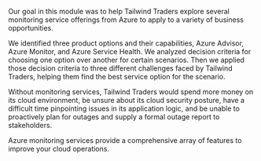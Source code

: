Our goal in this module was to help Tailwind Traders explore several monitoring service offerings from Azure to apply to a variety of business opportunities.

We identified three product options and their capabilities, Azure Advisor, Azure Monitor, and Azure Service Health.  We analyzed decision criteria for choosing one option over another for certain scenarios.  Then we applied those decision criteria to three different challenges faced by Tailwind Traders, helping them find the best service option for the scenario.

Without monitoring services, Tailwind Traders would spend more money on its cloud environment, be unsure about its cloud security posture, have a difficult time pinpointing issues in its application logic, and be unable to proactively plan for outages and supply a formal outage report to stakeholders.

Azure monitoring services provide a comprehensive array of features to improve your cloud operations.